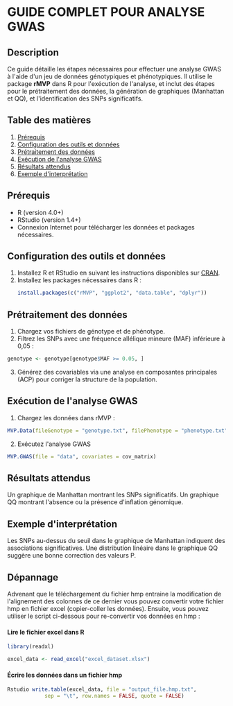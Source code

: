 # GUIDE COMPLET POUR ANALYSE GWAS

## Description
Ce guide détaille les étapes nécessaires pour effectuer une analyse GWAS à l'aide d'un jeu de données génotypiques et phénotypiques. Il utilise le package **rMVP** dans R pour l'exécution de l'analyse, et inclut des étapes pour le prétraitement des données, la génération de graphiques (Manhattan et QQ), et l'identification des SNPs significatifs.

## Table des matières
1. [Prérequis](#prérequis)
2. [Configuration des outils et données](#configuration-des-outils-et-données)
3. [Prétraitement des données](#prétraitement-des-données)
4. [Exécution de l'analyse GWAS](#exécution-de-lanalyse-gwas)
5. [Résultats attendus](#résultats-attendus)
6. [Exemple d'interprétation](#exemple-dinterprétation)

## Prérequis
- R (version 4.0+)
- RStudio (version 1.4+)
- Connexion Internet pour télécharger les données et packages nécessaires.

## Configuration des outils et données
1. Installez R et RStudio en suivant les instructions disponibles sur [CRAN](https://cran.r-project.org/).
2. Installez les packages nécessaires dans R :
   ```r
   install.packages(c("rMVP", "ggplot2", "data.table", "dplyr"))

## Prétraitement des données

1. Chargez vos fichiers de génotype et de phénotype.
2. Filtrez les SNPs avec une fréquence allélique mineure (MAF) inférieure à 0,05 :
```r
genotype <- genotype[genotype$MAF >= 0.05, ]
```
3. Générez des covariables via une analyse en composantes principales (ACP) pour corriger la structure de la population.

## Exécution de l'analyse GWAS

1. Chargez les données dans rMVP :
```r
MVP.Data(fileGenotype = "genotype.txt", filePhenotype = "phenotype.txt")
```
2. Exécutez l'analyse GWAS
```r
MVP.GWAS(file = "data", covariates = cov_matrix)
```

## Résultats attendus

Un graphique de Manhattan montrant les SNPs significatifs.
Un graphique QQ montrant l'absence ou la présence d'inflation génomique.

## Exemple d'interprétation

Les SNPs au-dessus du seuil dans le graphique de Manhattan indiquent des associations significatives.
Une distribution linéaire dans le graphique QQ suggère une bonne correction des valeurs P.

## Dépannage ##
Advenant que le téléchargement du fichier hmp entraine la modification de l'alignement des colonnes de ce dernier vous pouvez convertir votre fichier hmp en fichier excel (copier-coller les données). Ensuite, vous pouvez utiliser le script ci-dessous pour re-convertir vos données en hmp :

#### Lire le fichier excel dans R ####
```r
library(readxl)

excel_data <- read_excel("excel_dataset.xlsx")
```

#### Écrire les données dans un fichier hmp ####
```r
Rstudio write.table(excel_data, file = "output_file.hmp.txt", 
            sep = "\t", row.names = FALSE, quote = FALSE)
```


